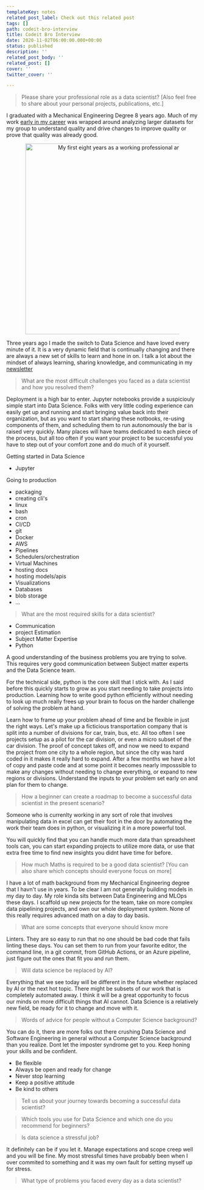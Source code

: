 ```yaml
---
templateKey: notes
related_post_label: Check out this related post
tags: []
path: codeit-bro-interview
title: Codeit Bro Interview
date: 2020-11-02T06:00:00.000+00:00
status: published
description: ''
related_post_body: ''
related_post: []
cover: ''
twitter_cover: ''

---
```

> Please share your professional role as a data scientist? \[Also feel free to share about your personal projects, publications, etc.\]

I graduated with a Mechanical Engineering Degree 8 years ago.  Much of my work [early in my career](https://waylonwalker.com/blog/eight-years-cat) was wrapped around analyzing larger datasets for my group to understand quality and drive changes to improve quality or prove that quality was already good.  


<p style='text-align: center'>
<a href='https://waylonwalker.com/notes/eight-years-cat'>
  <img
    style='width:500px; max-width:80%; margin: auto;'
    src="https://waylonwalker.com/eight-years-cat.png"
    alt="My first eight years as a working professional article"
  />
  </a>
</p>


Three years ago I made the switch to Data Science and have loved every minute of it.  It is a very dynamic field that is continually changing and there are always a new set of skills to learn and hone in on.  I talk a lot about the mindset of always learning, sharing knowledge, and communicating in my [newsletter](http://waylonwalker.com/newsletter)

> What are the most difficult challenges you faced as a data scientist and how you resolved them?

Deployment is a high bar to enter.  Jupyter notebooks provide a suspiciouly simple start into Data Science.  Folks with very little coding experience can easily get up and running and start bringing value back into their organization, but as you want to start sharing these notbooks, re-using components of them, and scheduling them to run autonomously the bar is raised very quickly.  Many places will have teams dedicated to each piece of the process, but all too often if you want your project to be successful you have to step out of your comfort zone and do much of it yourself.

Getting started in Data Science

* Jupyter

Going to production

* packaging
* creating cli's
* linux
* bash
* cron
* CI/CD
* git
* Docker
* AWS
* Pipelines
* Schedulers/orchestration
* Virtual Machines
* hosting docs
* hosting models/apis
* Visualizations
* Databases
* blob storage
* ...

> What are the most required skills for a data scientist?

* Communication
* project Estimation
* Subject Matter Expertise
* Python


A good understanding of the business problems you are trying to solve.  This requires very good communication between Subject matter experts and the Data Science team.  

For the technical side, python is the core skill that I stick with.  As I said before this quickly starts to grow as you start needing to take projects into production.  Learning how to write good python efficiently without needing to look up much really frees up your brain to focus on the harder challenge of solving the problem at hand.

Learn how to frame up your problem ahead of time and be flexible in just the right ways.  Let's make up a ficticious transportation company that is split into a number of divisions for car, train, bus, etc.  All too often I see projects setup as a pilot for the car division, or even a micro subset of the car division.  The proof of concept takes off, and now we need to expand the project from one city to a whole region, but since the city was hard coded in it makes it really hard to expand. After a few months we have a lot of copy and paste code and at some point it becomes nearly imposssible to make any changes without needing to change everything, or expand to new regions or divisions. Understand the inputs to your problem set early on and plan for them to change.


> How a beginner can create a roadmap to become a successful data scientist in the present scenario?

Someone who is currenlty working in any sort of role that involves manipulating data in excel can get their foot in the door by automating the work their team does in python, or visualizing it in a more powerful tool. 

You will quickly find that you can handle much more data than spreadsheet tools can, you can start expanding projects to utilize more data, or use that extra free time to find new insights you didnt have time for before.

> How much Maths is required to be a good data scientist? \[You can also share which concepts should everyone focus on more\]

I have a lot of math background from my Mechanical Engineering degree that I havn't use in years.  To be clear I am not generally building models in my day to day.  My role kinda sits between Data Engineering and MLOps these days.  I scaffold up new projects for the team, take on more complex data pipelining projects, and own our whole deployment system.  None of this really requires advanced math on a day to day basis.

> What are some concepts that everyone should know more

Linters.  They are so easy to run that no one should be bad code that fails linting these days.  You can set them to run from your favorite editor, the command line, in a git commit, from GitHub Actions, or an Azure pipeline, just figure out the ones that fit you and run them.

> Will data science be replaced by AI?

Everything that we see today will be different in the future whether replaced by AI or the next hot topic.  There might be subsets of our work that is completely automated away.  I think it will be a great opportunity to focus our minds on more difficult things that AI cannot.  Data Science is a relatively new field, be ready for it to change and move with it.

> Words of advice for people without a Computer Science background?

You can do it, there are more folks out there crushing Data Science and Software Engineering in general without a Computer Science background than you realize.  Dont let the imposter syndrome get to you.  Keep honing your skills and be confident.

* Be flexible
* Always be open and ready for change
* Never stop learning
* Keep a positive attitude
* Be kind to others

> Tell us about your journey towards becoming a successful data scientist?

> Which tools you use for Data Science and which one do you recommend for beginners?

> Is data science a stressful job?

It definitely can be if you let it.  Manage expectations and scope creep well and you will be fine.  My most stressful times have probably been when I over commited to something and it was my own fault for setting myself up for stress.

> What type of problems you faced every day as a data scientist?